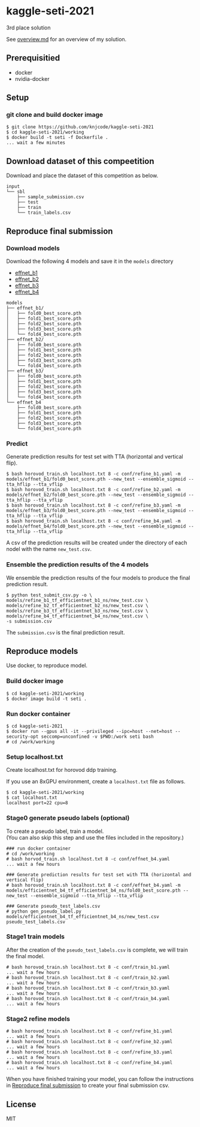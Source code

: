 # kaggle-seti-2021

3rd place solution

See [overview.md](overview.md) for an overview of my solution.

## Prerequisitied

- docker
- nvidia-docker

## Setup

### git clone and build docker image

```
$ git clone https://github.com/knjcode/kaggle-seti-2021
$ cd kaggle-seti-2021/working
$ docker build -t seti -f Dockerfile .
... wait a few minutes
```

## Download dataset of this compeetition

Download and place the dataset of this competition as below.

```
input
└── sbl
    ├── sample_submission.csv
    ├── test
    ├── train
    └── train_labels.csv
```

## Reproduce final submission

### Download models

Download the following 4 models and save it in the `models` directory

- [effnet_b1](https://github.com/knjcode/kaggle-seti-2021/releases/download/0.0.1/effnet_b1.zip)
- [effnet_b2](https://github.com/knjcode/kaggle-seti-2021/releases/download/0.0.1/effnet_b2.zip)
- [effnet_b3](https://github.com/knjcode/kaggle-seti-2021/releases/download/0.0.1/effnet_b3.zip)
- [effnet_b4](https://github.com/knjcode/kaggle-seti-2021/releases/download/0.0.1/effnet_b4.zip)

```
models
├── effnet_b1/
│   ├── fold0_best_score.pth
│   ├── fold1_best_score.pth
│   ├── fold2_best_score.pth
│   ├── fold3_best_score.pth
│   └── fold4_best_score.pth
├── effnet_b2/
│   ├── fold0_best_score.pth
│   ├── fold1_best_score.pth
│   ├── fold2_best_score.pth
│   ├── fold3_best_score.pth
│   └── fold4_best_score.pth
├── effnet_b3/
│   ├── fold0_best_score.pth
│   ├── fold1_best_score.pth
│   ├── fold2_best_score.pth
│   ├── fold3_best_score.pth
│   └── fold4_best_score.pth
└── effnet_b4
    ├── fold0_best_score.pth
    ├── fold1_best_score.pth
    ├── fold2_best_score.pth
    ├── fold3_best_score.pth
    └── fold4_best_score.pth
```

### Predict

Generate prediction results for test set with TTA (horizontal and vertical flip).

```
$ bash horovod_train.sh localhost.txt 8 -c conf/refine_b1.yaml -m models/effnet_b1/fold0_best_score.pth --new_test --ensemble_sigmoid --tta_hflip --tta_vflip
$ bash horovod_train.sh localhost.txt 8 -c conf/refine_b2.yaml -m models/effnet_b2/fold0_best_score.pth --new_test --ensemble_sigmoid --tta_hflip --tta_vflip
$ bash horovod_train.sh localhost.txt 8 -c conf/refine_b3.yaml -m models/effnet_b3/fold0_best_score.pth --new_test --ensemble_sigmoid --tta_hflip --tta_vflip
$ bash horovod_train.sh localhost.txt 8 -c conf/refine_b4.yaml -m models/effnet_b4/fold0_best_score.pth --new_test --ensemble_sigmoid --tta_hflip --tta_vflip
```

A csv of the prediction results will be created under the directory of each nodel with the name `new_test.csv`.

### Ensemble the prediction results of the 4 models

We ensemble the prediction results of the four models to produce the final prediction result.

```
$ python test_submit_csv.py -o \
models/refine_b1_tf_efficientnet_b1_ns/new_test.csv \
models/refine_b2_tf_efficientnet_b2_ns/new_test.csv \
models/refine_b3_tf_efficientnet_b3_ns/new_test.csv \
models/refine_b4_tf_efficientnet_b4_ns/new_test.csv \
-s submission.csv
```

The `submission.csv` is the final prediction result.

## Reproduce models

Use docker, to reproduce model.

### Build docker image

```
$ cd kaggle-seti-2021/working
$ docker image build -t seti .
```

### Run docker container

```
$ cd kaggle-seti-2021
$ docker run --gpus all -it --privileged --ipc=host --net=host --security-opt seccomp=unconfined -v $PWD:/work seti bash
# cd /work/working
```

### Setup localhost.txt

Create localhost.txt for horovod ddp training.

If you use an 8xGPU environment, create a `localhost.txt` file as follows.

```
$ cd kaggle-seti-2021/working
$ cat localhost.txt
localhost port=22 cpu=8
```

### Stage0 generate pseudo labels (optional)

To create a pseudo label, train a model.  
(You can also skip this step and use the files included in the repository.)

```
### run docker container
# cd /work/working
# bash horvod_train.sh localhost.txt 8 -c conf/effnet_b4.yaml
... wait a few hours

### Generate prediction results for test set with TTA (horizontal and vertical flip)
# bash horovod_train.sh localhost.txt 8 -c conf/effnet_b4.yaml -m models/efficientnet_b4_tf_efficientnet_b4_ns/fold0_best_score.pth --new_test --ensemble_sigmoid --tta_hflip --tta_vflip

### Generate pseudo_test_labels.csv
# python gen_pseudo_label.py models/efficientnet_b4_tf_efficientnet_b4_ns/new_test.csv pseudo_test_labels.csv
```

### Stage1 train models

After the creation of the `pseudo_test_labels.csv` is complete, we will train the final model.

```
# bash horovod_train.sh localhost.txt 8 -c conf/train_b1.yaml
... wait a few hours
# bash horovod_train.sh localhost.txt 8 -c conf/train_b2.yaml
... wait a few hours
# bash horovod_train.sh localhost.txt 8 -c conf/train_b3.yaml
... wait a few hours
# bash horovod_train.sh localhost.txt 8 -c conf/train_b4.yaml
... wait a few hours
```

### Stage2 refine models

```
# bash horovod_train.sh localhost.txt 8 -c conf/refine_b1.yaml
... wait a few hours
# bash horovod_train.sh localhost.txt 8 -c conf/refine_b2.yaml
... wait a few hours
# bash horovod_train.sh localhost.txt 8 -c conf/refine_b3.yaml
... wait a few hours
# bash horovod_train.sh localhost.txt 8 -c conf/refine_b4.yaml
... wait a few hours
```

When you have finished training your model, you can follow the instructions in [Reproduce final submission](#reproduce-final-submission) to create your final submission csv.

## License

MIT
